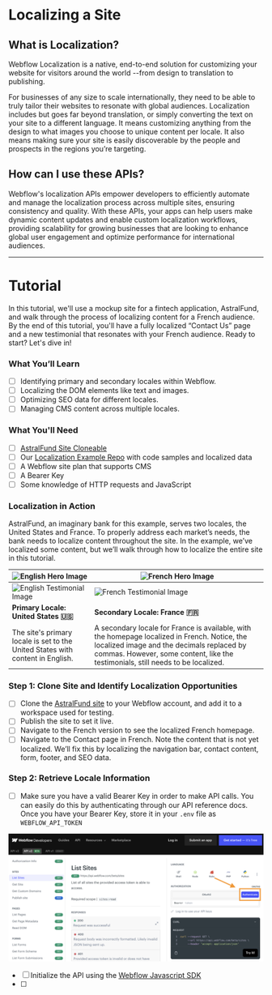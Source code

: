 # Localizing a Site

## What is Localization?

Webflow Localization is a native, end-to-end solution for customizing your website for visitors around the world --from design to translation to publishing.

For businesses of any size to scale internationally, they need to be able to truly tailor their websites to resonate with global audiences. Localization includes but goes far beyond translation, or simply converting the text on your site to a different language. It means customizing anything from the design to what images you choose to unique content per locale. It also means making sure your site is easily discoverable by the people and prospects in the regions you’re targeting.

## How can I use these APIs?

Webflow's localization APIs empower developers to efficiently automate and manage the localization process across multiple sites, ensuring consistency and quality. With these APIs, your apps can help users make dynamic content updates and enable custom localization workflows, providing scalability for growing businesses that are looking to enhance global user engagement and optimize performance for international audiences.

---
# Tutorial
In this tutorial, we'll use a mockup site for a fintech application, AstralFund, and walk through the process of localizing content for a French audience. By the end of this tutorial, you'll have a fully localized “Contact Us” page and a new testimonial that resonates with your French audience. Ready to start? Let's dive in!

### What You’ll Learn
- [ ] Identifying primary and secondary locales within Webflow.
- [ ] Localizing the DOM elements like text and images.
- [ ] Optimizing SEO data for different locales.
- [ ] Managing CMS content across multiple locales.

### What You'll Need
- [ ] [AstralFund Site Cloneable](https://webflow.com/design/astralfund-919afdc1091df68b8dc1347f952a)
- [ ] Our [Localization Example Repo](https://github.com/Webflow-Examples/Localization-Demo) with code samples and localized data
- [ ] A Webflow site plan that supports CMS
- [ ] A Bearer Key
- [ ] Some knowledge of HTTP requests and JavaScript

### Localization in Action
AstralFund, an imaginary bank for this example, serves two locales, the United States and France. To properly address each market’s needs, the bank needs to localize content throughout the site. In the example, we’ve localized some content, but we’ll walk through how to localize the entire site in this tutorial.

| ![English Hero Image]('./../src/public/englishHero.png') | ![French Hero Image]('./../src/public/frenchHero.png') |
| -------- | ------- |
| ![English Testimonial Image]('./../src/public/englishTestimonial.png') | ![French Testimonial Image]('./../src/public/frenchTestimonial.png') |
| **Primary Locale: United States 🇺🇸**  | **Secondary Locale: France 🇫🇷**  |
The site's primary locale is set to the United States with content in English. | A secondary locale for France is available, with the homepage localized in French. Notice, the localized image and the decimals replaced by commas. However, some content, like the testimonials, still needs to be localized. |

### Step 1: Clone Site and Identify Localization Opportunities
- [ ] Clone the [AstralFund site](https://webflow.com/design/astralfund-919afdc1091df68b8dc1347f952a) to your Webflow account, and add it to a workspace used for testing.
- [ ] Publish the site to set it live.
- [ ] Navigate to the French version to see the localized French homepage.
- [ ] Navigate to the Contact page in French. Note the content that is not yet localized. We’ll fix this by localizing the navigation bar, contact content, form, footer, and SEO data.

### Step 2: Retrieve Locale Information
- [ ] Make sure you have a valid Bearer Key in order to make API calls. You can easily do this by authenticating through our API reference docs. Once you have your Bearer Key, store it in your `.env` file as `WEBFLOW_API_TOKEN`

![Authenticate via our API Docs](./src/public/bearerkey.png)
- [ ] Initialize the API using the [Webflow Javascript SDK](https://github.com/webflow/js-webflow-api)
- [ ] 

